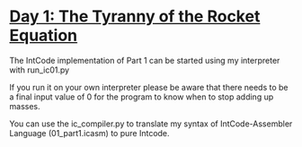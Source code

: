# [Day 1: The Tyranny of the Rocket Equation](https://adventofcode.com/2019/day/1)

The IntCode implementation of Part 1 can be started using my interpreter with run_ic01.py

If you run it on your own interpreter please be aware that there needs to be a final input value of 0
for the program to know when to stop adding up masses.

You can use the ic_compiler.py to translate my syntax of IntCode-Assembler Language (01_part1.icasm) to pure Intcode.
